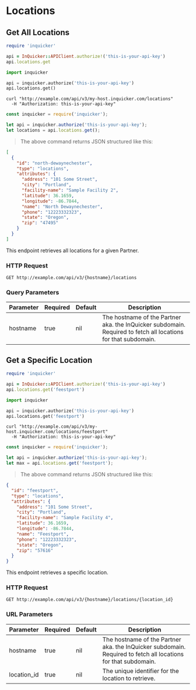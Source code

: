 # Locations

## Get All Locations

```ruby
require 'inquicker'

api = InQuicker::APIClient.authorize!('this-is-your-api-key')
api.locations.get
```

```python
import inquicker

api = inquicker.authorize('this-is-your-api-key')
api.locations.get()
```

```shell
curl "http://example.com/api/v3/my-host.inquicker.com/locations"
  -H "Authorization: this-is-your-api-key"
```

```javascript
const inquicker = require('inquicker');

let api = inquicker.authorize('this-is-your-api-key');
let locations = api.locations.get();
```

> The above command returns JSON structured like this:

```json
[
  {
    "id": "north-dewaynechester",
    "type": "locations",
    "attributes": {
      "address": "101 Some Street",
      "city": "Portland",
      "facility-name": "Sample Facility 2",
      "latitude": 36.1659,
      "longitude": -86.7844,
      "name": "North Dewaynechester",
      "phone": "12223332323",
      "state": "Oregon",
      "zip": "47495"
    }
  }
]
```

This endpoint retrieves all locations for a given Partner.

### HTTP Request

`GET http://example.com/api/v3/{hostname}/locations`

### Query Parameters

Parameter | Required | Default | Description
--------- | -------- | ------- | -----------
hostname | true | nil | The hostname of the Partner aka. the InQuicker subdomain. Required to fetch all locations for that subdomain.

## Get a Specific Location

```ruby
require 'inquicker'

api = InQuicker::APIClient.authorize!('this-is-your-api-key')
api.locations.get('feestport')
```

```python
import inquicker

api = inquicker.authorize('this-is-your-api-key')
api.locations.get('feestport')
```

```shell
curl "http://example.com/api/v3/my-host.inquicker.com/locations/feestport"
  -H "Authorization: this-is-your-api-key"
```

```javascript
const inquicker = require('inquicker');

let api = inquicker.authorize('this-is-your-api-key');
let max = api.locations.get('feestport');
```

> The above command returns JSON structured like this:

```json
{
  "id": "feestport",
  "type": "locations",
  "attributes": {
    "address": "101 Some Street",
    "city": "Portland",
    "facility-name": "Sample Facility 4",
    "latitude": 36.1659,
    "longitude": -86.7844,
    "name": "Feestport",
    "phone": "12223332323",
    "state": "Oregon",
    "zip": "57616"
  }
}
```

This endpoint retrieves a specific location.

### HTTP Request

`GET http://example.com/api/v3/{hostname}/locations/{location_id}`

### URL Parameters

Parameter | Required | Default | Description
--------- | -------- | ------- | -----------
hostname | true | nil | The hostname of the Partner aka. the InQuicker subdomain. Required to fetch all locations for that subdomain.
location_id | true | nil | The unique identifier for the location to retrieve.
